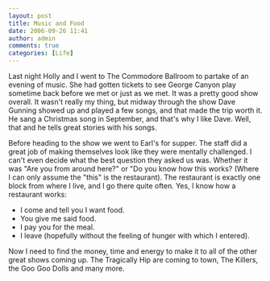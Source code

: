 ```yaml
---
layout: post
title: Music and Food
date: 2006-09-26 11:41
author: admin
comments: true
categories: [Life]
---
```

Last night Holly and I went to The Commodore Ballroom to partake of an evening of music.  She had gotten tickets to see George Canyon play sometime back before we met or just as we met.  It was a pretty good show overall.  It wasn't really my thing, but midway through the show Dave Gunning showed up and played a few songs, and that made the trip worth it.  He sang a Christmas song in September, and that's why I like Dave.  Well, that and he tells great stories with his songs.

Before heading to the show we went to Earl's for supper.  The staff did a great job of making themselves look like they were mentally challenged.  I can't even decide what the best question they asked us was.  Whether it was "Are you from around here?" or "Do you know how this works? (Where I can only assume the "this" is the restaurant).  The restaurant is exactly one block from where I live, and I go there quite often.  Yes, I know how a restaurant works:
 - I come and tell you I want food.
 - You give me said food.
 - I pay you for the meal.
 - I leave (hopefully without the feeling of hunger with which I entered).
 
 Now I need to find the money, time and energy to make it to all of the other great shows coming up.  The Tragically Hip are coming to town, The Killers, the Goo Goo Dolls and many more.
